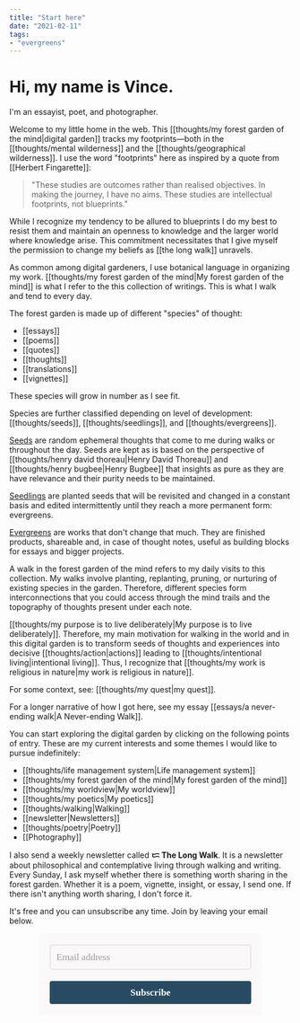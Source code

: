 ```yaml
---
title: "Start here"
date: "2021-02-11"
tags:
- "evergreens"
---
```


# Hi, my name is Vince.

I'm an essayist, poet, and photographer.

Welcome to my little home in the web. This [[thoughts/my forest garden of the mind|digital garden]] tracks my footprints—both in the [[thoughts/mental wilderness]] and the [[thoughts/geographical wilderness]]. I use the word "footprints" here as inspired by a quote from [[Herbert Fingarette]]:

>"These studies are outcomes rather than realised objectives. In making the journey, I have no aims. These studies are intellectual footprints, not blueprints."

While I recognize my tendency to be allured to blueprints I do my best to resist them and maintain an openness to knowledge and the larger world where knowledge arise. This commitment necessitates that I give myself the permission to change my beliefs as [[the long walk]] unravels.

As common among digital gardeners, I use botanical language in organizing my work. [[thoughts/my forest garden of the mind|My forest garden of the mind]] is what I refer to the this collection of writings. This is what I walk and tend to every day.

The forest garden is made up of different "species" of thought:
- [[essays]]
- [[poems]]
- [[quotes]]
- [[thoughts]]
- [[translations]]
- [[vignettes]]

These species will grow in number as I see fit.

Species are further classified depending on level of development: [[thoughts/seeds]], [[thoughts/seedlings]], and [[thoughts/evergreens]].

[Seeds](tags/seeds) are random ephemeral thoughts that come to me during walks or throughout the day. Seeds are kept as is based on the perspective of [[thoughts/henry david thoreau|Henry David Thoreau]] and [[thoughts/henry bugbee|Henry Bugbee]] that insights as pure as they are have relevance and their purity needs to be maintained.

[Seedlings](tags/seedlings) are planted seeds that will be revisited and changed in a constant basis and edited intermittently until they reach a more permanent form: evergreens.

[Evergreens](tags/evergreens) are works that don't change that much. They are finished products, shareable and, in case of thought notes, useful as building blocks for essays and bigger projects.

A walk in the forest garden of the mind refers to my daily visits to this collection. My walks involve planting, replanting, pruning, or nurturing of existing species in the garden. Therefore, different species form interconnections that you could access through the mind trails and the topography of thoughts present under each note.

[[thoughts/my purpose is to live deliberately|My purpose is to live deliberately]]. Therefore, my main motivation for walking in the world and in this digital garden is to transform seeds of thoughts and experiences into decisive [[thoughts/action|actions]] leading to [[thoughts/intentional living|intentional living]]. Thus, I recognize that [[thoughts/my work is religious in nature|my work is religious in nature]].

For some context, see: [[thoughts/my quest|my quest]].

For a longer narrative of how I got here, see my essay [[essays/a never-ending walk|A Never-ending Walk]].

You can start exploring the digital garden by clicking on the following points of entry. These are my current interests and some themes I would like to pursue indefinitely:

- [[thoughts/life management system|Life management system]]
- [[thoughts/my forest garden of the mind|My forest garden of the mind]]
- [[thoughts/my worldview|My worldview]]
- [[thoughts/my poetics|My poetics]]
- [[thoughts/walking|Walking]]
- [[newsletter|Newsletters]]
- [[thoughts/poetry|Poetry]]
- [[Photography]]

I also send a weekly newsletter called **ᜇ The Long Walk**. It is a newsletter about philosophical and contemplative living through walking and writing. Every Sunday, I ask myself whether there is something worth sharing in the forest garden. Whether it is a poem, vignette, insight, or essay, I send one. If there isn't anything worth sharing, I don't force it.

It's free and you can unsubscribe any time. Join by leaving your email below.

<style type="text/css">
  @import url(https://assets.mlcdn.com/fonts.css?version=1689767);
</style>
<style type="text/css">
  .ml-form-embedSubmitLoad{display:inline-block;width:20px;height:20px}.g-recaptcha{transform:scale(1);-webkit-transform:scale(1);transform-origin:0 0;-webkit-transform-origin:0 0}.sr-only{position:absolute;width:1px;height:1px;padding:0;margin:-1px;overflow:hidden;clip:rect(0,0,0,0);border:0}.ml-form-embedSubmitLoad:after{content:" ";display:block;width:11px;height:11px;margin:1px;border-radius:50%;border:4px solid #fff;border-color:#fff #fff #fff transparent;animation:ml-form-embedSubmitLoad 1.2s linear infinite}@keyframes ml-form-embedSubmitLoad{0%{transform:rotate(0)}100%{transform:rotate(360deg)}}#mlb2-5959582.ml-form-embedContainer{box-sizing:border-box;display:table;margin:0 auto;position:static;width:100%!important}#mlb2-5959582.ml-form-embedContainer button,#mlb2-5959582.ml-form-embedContainer h4,#mlb2-5959582.ml-form-embedContainer p,#mlb2-5959582.ml-form-embedContainer span{text-transform:none!important;letter-spacing:normal!important}#mlb2-5959582.ml-form-embedContainer .ml-form-embedWrapper{background-color:#faf8f8;border-width:0;border-color:transparent;border-radius:5px;border-style:solid;box-sizing:border-box;display:inline-block!important;margin:0;padding:0;position:relative}#mlb2-5959582.ml-form-embedContainer .ml-form-embedWrapper.embedDefault,#mlb2-5959582.ml-form-embedContainer .ml-form-embedWrapper.embedPopup{width:400px}#mlb2-5959582.ml-form-embedContainer .ml-form-embedWrapper.embedForm{max-width:400px;width:100%}#mlb2-5959582.ml-form-embedContainer .ml-form-align-left{text-align:left}#mlb2-5959582.ml-form-embedContainer .ml-form-align-center{text-align:center}#mlb2-5959582.ml-form-embedContainer .ml-form-align-default{display:table-cell!important;vertical-align:middle!important;text-align:center!important}#mlb2-5959582.ml-form-embedContainer .ml-form-align-right{text-align:right}#mlb2-5959582.ml-form-embedContainer .ml-form-embedWrapper .ml-form-embedHeader img{border-top-left-radius:5px;border-top-right-radius:5px;height:auto;margin:0 auto!important;max-width:100%;width:undefinedpx}#mlb2-5959582.ml-form-embedContainer .ml-form-embedWrapper .ml-form-embedBody,#mlb2-5959582.ml-form-embedContainer .ml-form-embedWrapper .ml-form-successBody{padding:20px 20px 0 20px}#mlb2-5959582.ml-form-embedContainer .ml-form-embedWrapper .ml-form-embedBody.ml-form-embedBodyHorizontal{padding-bottom:0}#mlb2-5959582.ml-form-embedContainer .ml-form-embedWrapper .ml-form-embedBody .ml-form-embedContent,#mlb2-5959582.ml-form-embedContainer .ml-form-embedWrapper .ml-form-successBody .ml-form-successContent{text-align:left;margin:0 0 20px 0}#mlb2-5959582.ml-form-embedContainer .ml-form-embedWrapper .ml-form-embedBody .ml-form-embedContent h4,#mlb2-5959582.ml-form-embedContainer .ml-form-embedWrapper .ml-form-successBody .ml-form-successContent h4{color:#000;font-family:'Palatino Linotype','Book Antiqua',Palatino,serif;font-size:30px;font-weight:400;margin:0 0 10px 0;text-align:left;word-break:break-word}#mlb2-5959582.ml-form-embedContainer .ml-form-embedWrapper .ml-form-embedBody .ml-form-embedContent p,#mlb2-5959582.ml-form-embedContainer .ml-form-embedWrapper .ml-form-successBody .ml-form-successContent p{color:#000;font-family:'Palatino Linotype','Book Antiqua',Palatino,serif;font-size:14px;font-weight:400;line-height:20px;margin:0 0 10px 0;text-align:left}#mlb2-5959582.ml-form-embedContainer .ml-form-embedWrapper .ml-form-embedBody .ml-form-embedContent ol,#mlb2-5959582.ml-form-embedContainer .ml-form-embedWrapper .ml-form-embedBody .ml-form-embedContent ul,#mlb2-5959582.ml-form-embedContainer .ml-form-embedWrapper .ml-form-successBody .ml-form-successContent ol,#mlb2-5959582.ml-form-embedContainer .ml-form-embedWrapper .ml-form-successBody .ml-form-successContent ul{color:#000;font-family:'Palatino Linotype','Book Antiqua',Palatino,serif;font-size:14px}#mlb2-5959582.ml-form-embedContainer .ml-form-embedWrapper .ml-form-embedBody .ml-form-embedContent ol ol,#mlb2-5959582.ml-form-embedContainer .ml-form-embedWrapper .ml-form-successBody .ml-form-successContent ol ol{list-style-type:lower-alpha}#mlb2-5959582.ml-form-embedContainer .ml-form-embedWrapper .ml-form-embedBody .ml-form-embedContent ol ol ol,#mlb2-5959582.ml-form-embedContainer .ml-form-embedWrapper .ml-form-successBody .ml-form-successContent ol ol ol{list-style-type:lower-roman}#mlb2-5959582.ml-form-embedContainer .ml-form-embedWrapper .ml-form-embedBody .ml-form-embedContent p a,#mlb2-5959582.ml-form-embedContainer .ml-form-embedWrapper .ml-form-successBody .ml-form-successContent p a{color:#000;text-decoration:underline}#mlb2-5959582.ml-form-embedContainer .ml-form-embedWrapper .ml-block-form .ml-field-group{text-align:left!important}#mlb2-5959582.ml-form-embedContainer .ml-form-embedWrapper .ml-block-form .ml-field-group label{margin-bottom:5px;color:#000;font-size:17px;font-family:Arial,Helvetica,sans-serif;font-weight:700;font-style:normal;text-decoration:none;display:inline-block;line-height:23px}#mlb2-5959582.ml-form-embedContainer .ml-form-embedWrapper .ml-form-embedBody .ml-form-embedContent p:last-child,#mlb2-5959582.ml-form-embedContainer .ml-form-embedWrapper .ml-form-successBody .ml-form-successContent p:last-child{margin:0}#mlb2-5959582.ml-form-embedContainer .ml-form-embedWrapper .ml-form-embedBody form{margin:0;width:100%}#mlb2-5959582.ml-form-embedContainer .ml-form-embedWrapper .ml-form-embedBody .ml-form-checkboxRow,#mlb2-5959582.ml-form-embedContainer .ml-form-embedWrapper .ml-form-embedBody .ml-form-formContent{margin:0 0 20px 0;width:100%}#mlb2-5959582.ml-form-embedContainer .ml-form-embedWrapper .ml-form-embedBody .ml-form-checkboxRow{float:left}#mlb2-5959582.ml-form-embedContainer .ml-form-embedWrapper .ml-form-embedBody .ml-form-formContent.horozintalForm{margin:0;padding:0 0 20px 0;width:100%;height:auto;float:left}#mlb2-5959582.ml-form-embedContainer .ml-form-embedWrapper .ml-form-embedBody .ml-form-fieldRow{margin:0 0 10px 0;width:100%}#mlb2-5959582.ml-form-embedContainer .ml-form-embedWrapper .ml-form-embedBody .ml-form-fieldRow.ml-last-item{margin:0}#mlb2-5959582.ml-form-embedContainer .ml-form-embedWrapper .ml-form-embedBody .ml-form-fieldRow.ml-formfieldHorizintal{margin:0}#mlb2-5959582.ml-form-embedContainer .ml-form-embedWrapper .ml-form-embedBody .ml-form-fieldRow input{background-color:#faf8f8!important;color:#9d9d9d!important;border-color:#e7e7e7;border-radius:5px!important;border-style:solid!important;border-width:2px!important;font-family:'Palatino Linotype','Book Antiqua',Palatino,serif;font-size:17px!important;height:auto;line-height:21px!important;margin-bottom:0;margin-top:0;margin-left:0;margin-right:0;padding:10px 10px!important;width:100%!important;box-sizing:border-box!important;max-width:100%!important}#mlb2-5959582.ml-form-embedContainer .ml-form-embedWrapper .ml-form-embedBody .ml-form-fieldRow input::-webkit-input-placeholder,#mlb2-5959582.ml-form-embedContainer .ml-form-embedWrapper .ml-form-embedBody .ml-form-horizontalRow input::-webkit-input-placeholder{color:#9d9d9d}#mlb2-5959582.ml-form-embedContainer .ml-form-embedWrapper .ml-form-embedBody .ml-form-fieldRow input::-moz-placeholder,#mlb2-5959582.ml-form-embedContainer .ml-form-embedWrapper .ml-form-embedBody .ml-form-horizontalRow input::-moz-placeholder{color:#9d9d9d}#mlb2-5959582.ml-form-embedContainer .ml-form-embedWrapper .ml-form-embedBody .ml-form-fieldRow input:-ms-input-placeholder,#mlb2-5959582.ml-form-embedContainer .ml-form-embedWrapper .ml-form-embedBody .ml-form-horizontalRow input:-ms-input-placeholder{color:#9d9d9d}#mlb2-5959582.ml-form-embedContainer .ml-form-embedWrapper .ml-form-embedBody .ml-form-fieldRow input:-moz-placeholder,#mlb2-5959582.ml-form-embedContainer .ml-form-embedWrapper .ml-form-embedBody .ml-form-horizontalRow input:-moz-placeholder{color:#9d9d9d}#mlb2-5959582.ml-form-embedContainer .ml-form-embedWrapper .ml-form-embedBody .ml-form-fieldRow textarea,#mlb2-5959582.ml-form-embedContainer .ml-form-embedWrapper .ml-form-embedBody .ml-form-horizontalRow textarea{background-color:#faf8f8!important;color:#9d9d9d!important;border-color:#e7e7e7;border-radius:5px!important;border-style:solid!important;border-width:2px!important;font-family:'Palatino Linotype','Book Antiqua',Palatino,serif;font-size:17px!important;height:auto;line-height:21px!important;margin-bottom:0;margin-top:0;padding:10px 10px!important;width:100%!important;box-sizing:border-box!important;max-width:100%!important}#mlb2-5959582.ml-form-embedContainer .ml-form-embedWrapper .ml-form-embedBody .ml-form-checkboxRow .label-description::before,#mlb2-5959582.ml-form-embedContainer .ml-form-embedWrapper .ml-form-embedBody .ml-form-embedPermissions .ml-form-embedPermissionsOptionsCheckbox .label-description::before,#mlb2-5959582.ml-form-embedContainer .ml-form-embedWrapper .ml-form-embedBody .ml-form-fieldRow .custom-checkbox .custom-control-label::before,#mlb2-5959582.ml-form-embedContainer .ml-form-embedWrapper .ml-form-embedBody .ml-form-fieldRow .custom-radio .custom-control-label::before,#mlb2-5959582.ml-form-embedContainer .ml-form-embedWrapper .ml-form-embedBody .ml-form-horizontalRow .custom-checkbox .custom-control-label::before,#mlb2-5959582.ml-form-embedContainer .ml-form-embedWrapper .ml-form-embedBody .ml-form-horizontalRow .custom-radio .custom-control-label::before,#mlb2-5959582.ml-form-embedContainer .ml-form-embedWrapper .ml-form-embedBody .ml-form-interestGroupsRow .ml-form-interestGroupsRowCheckbox .label-description::before{border-color:#e7e7e7!important;background-color:#faf8f8!important}#mlb2-5959582.ml-form-embedContainer .ml-form-embedWrapper .ml-form-embedBody .ml-form-fieldRow input.custom-control-input[type=checkbox]{box-sizing:border-box;padding:0;position:absolute;z-index:-1;opacity:0;margin-top:5px;margin-left:-1.5rem;overflow:visible}#mlb2-5959582.ml-form-embedContainer .ml-form-embedWrapper .ml-form-embedBody .ml-form-checkboxRow .label-description::before,#mlb2-5959582.ml-form-embedContainer .ml-form-embedWrapper .ml-form-embedBody .ml-form-embedPermissions .ml-form-embedPermissionsOptionsCheckbox .label-description::before,#mlb2-5959582.ml-form-embedContainer .ml-form-embedWrapper .ml-form-embedBody .ml-form-fieldRow .custom-checkbox .custom-control-label::before,#mlb2-5959582.ml-form-embedContainer .ml-form-embedWrapper .ml-form-embedBody .ml-form-horizontalRow .custom-checkbox .custom-control-label::before,#mlb2-5959582.ml-form-embedContainer .ml-form-embedWrapper .ml-form-embedBody .ml-form-interestGroupsRow .ml-form-interestGroupsRowCheckbox .label-description::before{border-radius:4px!important}#mlb2-5959582.ml-form-embedContainer .ml-form-embedWrapper .ml-form-embedBody .ml-form-checkboxRow input[type=checkbox]:checked~.label-description::after,#mlb2-5959582.ml-form-embedContainer .ml-form-embedWrapper .ml-form-embedBody .ml-form-embedPermissions .ml-form-embedPermissionsOptionsCheckbox input[type=checkbox]:checked~.label-description::after,#mlb2-5959582.ml-form-embedContainer .ml-form-embedWrapper .ml-form-embedBody .ml-form-fieldRow .custom-checkbox .custom-control-input:checked~.custom-control-label::after,#mlb2-5959582.ml-form-embedContainer .ml-form-embedWrapper .ml-form-embedBody .ml-form-horizontalRow .custom-checkbox .custom-control-input:checked~.custom-control-label::after,#mlb2-5959582.ml-form-embedContainer .ml-form-embedWrapper .ml-form-embedBody .ml-form-interestGroupsRow .ml-form-interestGroupsRowCheckbox input[type=checkbox]:checked~.label-description::after{background-image:url("data:image/svg+xml,%3csvg xmlns='http://www.w3.org/2000/svg' viewBox='0 0 8 8'%3e%3cpath fill='%23fff' d='M6.564.75l-3.59 3.612-1.538-1.55L0 4.26 2.974 7.25 8 2.193z'/%3e%3c/svg%3e")}#mlb2-5959582.ml-form-embedContainer .ml-form-embedWrapper .ml-form-embedBody .ml-form-fieldRow .custom-radio .custom-control-input:checked~.custom-control-label::after{background-image:url("data:image/svg+xml,%3csvg xmlns='http://www.w3.org/2000/svg' viewBox='-4 -4 8 8'%3e%3ccircle r='3' fill='%23fff'/%3e%3c/svg%3e")}#mlb2-5959582.ml-form-embedContainer .ml-form-embedWrapper .ml-form-embedBody .ml-form-checkboxRow input[type=checkbox]:checked~.label-description::before,#mlb2-5959582.ml-form-embedContainer .ml-form-embedWrapper .ml-form-embedBody .ml-form-embedPermissions .ml-form-embedPermissionsOptionsCheckbox input[type=checkbox]:checked~.label-description::before,#mlb2-5959582.ml-form-embedContainer .ml-form-embedWrapper .ml-form-embedBody .ml-form-fieldRow .custom-checkbox .custom-control-input:checked~.custom-control-label::before,#mlb2-5959582.ml-form-embedContainer .ml-form-embedWrapper .ml-form-embedBody .ml-form-fieldRow .custom-radio .custom-control-input:checked~.custom-control-label::before,#mlb2-5959582.ml-form-embedContainer .ml-form-embedWrapper .ml-form-embedBody .ml-form-horizontalRow .custom-checkbox .custom-control-input:checked~.custom-control-label::before,#mlb2-5959582.ml-form-embedContainer .ml-form-embedWrapper .ml-form-embedBody .ml-form-horizontalRow .custom-radio .custom-control-input:checked~.custom-control-label::before,#mlb2-5959582.ml-form-embedContainer .ml-form-embedWrapper .ml-form-embedBody .ml-form-interestGroupsRow .ml-form-interestGroupsRowCheckbox input[type=checkbox]:checked~.label-description::before{border-color:#000!important;background-color:#000!important}#mlb2-5959582.ml-form-embedContainer .ml-form-embedWrapper .ml-form-embedBody .ml-form-fieldRow .custom-checkbox .custom-control-label::after,#mlb2-5959582.ml-form-embedContainer .ml-form-embedWrapper .ml-form-embedBody .ml-form-fieldRow .custom-checkbox .custom-control-label::before,#mlb2-5959582.ml-form-embedContainer .ml-form-embedWrapper .ml-form-embedBody .ml-form-fieldRow .custom-radio .custom-control-label::after,#mlb2-5959582.ml-form-embedContainer .ml-form-embedWrapper .ml-form-embedBody .ml-form-fieldRow .custom-radio .custom-control-label::before,#mlb2-5959582.ml-form-embedContainer .ml-form-embedWrapper .ml-form-embedBody .ml-form-horizontalRow .custom-checkbox .custom-control-label::after,#mlb2-5959582.ml-form-embedContainer .ml-form-embedWrapper .ml-form-embedBody .ml-form-horizontalRow .custom-checkbox .custom-control-label::before,#mlb2-5959582.ml-form-embedContainer .ml-form-embedWrapper .ml-form-embedBody .ml-form-horizontalRow .custom-radio .custom-control-label::after,#mlb2-5959582.ml-form-embedContainer .ml-form-embedWrapper .ml-form-embedBody .ml-form-horizontalRow .custom-radio .custom-control-label::before{top:2px;box-sizing:border-box}#mlb2-5959582.ml-form-embedContainer .ml-form-embedWrapper .ml-form-embedBody .ml-form-checkboxRow .label-description::after,#mlb2-5959582.ml-form-embedContainer .ml-form-embedWrapper .ml-form-embedBody .ml-form-checkboxRow .label-description::before,#mlb2-5959582.ml-form-embedContainer .ml-form-embedWrapper .ml-form-embedBody .ml-form-embedPermissions .ml-form-embedPermissionsOptionsCheckbox .label-description::after,#mlb2-5959582.ml-form-embedContainer .ml-form-embedWrapper .ml-form-embedBody .ml-form-embedPermissions .ml-form-embedPermissionsOptionsCheckbox .label-description::before{top:0!important;box-sizing:border-box!important}#mlb2-5959582.ml-form-embedContainer .ml-form-embedWrapper .ml-form-embedBody .ml-form-checkboxRow .label-description::after,#mlb2-5959582.ml-form-embedContainer .ml-form-embedWrapper .ml-form-embedBody .ml-form-checkboxRow .label-description::before{top:0!important;box-sizing:border-box!important}#mlb2-5959582.ml-form-embedContainer .ml-form-embedWrapper .ml-form-embedBody .ml-form-interestGroupsRow .ml-form-interestGroupsRowCheckbox .label-description::after{top:5px!important;box-sizing:border-box!important;position:absolute;left:-1.5rem;display:block;width:1rem;height:1rem;content:""}#mlb2-5959582.ml-form-embedContainer .ml-form-embedWrapper .ml-form-embedBody .ml-form-interestGroupsRow .ml-form-interestGroupsRowCheckbox .label-description::before{top:5px!important;box-sizing:border-box!important}#mlb2-5959582.ml-form-embedContainer .ml-form-embedWrapper .ml-form-embedBody .custom-control-label::before{position:absolute;top:4px;left:-1.5rem;display:block;width:16px;height:16px;pointer-events:none;content:"";background-color:#faf8f8;border:#adb5bd solid 1px;border-radius:50%}#mlb2-5959582.ml-form-embedContainer .ml-form-embedWrapper .ml-form-embedBody .custom-control-label::after{position:absolute;top:2px!important;left:-1.5rem;display:block;width:1rem;height:1rem;content:""}#mlb2-5959582.ml-form-embedContainer .ml-form-embedWrapper .ml-form-embedBody .ml-form-checkboxRow .label-description::before,#mlb2-5959582.ml-form-embedContainer .ml-form-embedWrapper .ml-form-embedBody .ml-form-embedPermissions .ml-form-embedPermissionsOptionsCheckbox .label-description::before,#mlb2-5959582.ml-form-embedContainer .ml-form-embedWrapper .ml-form-embedBody .ml-form-interestGroupsRow .ml-form-interestGroupsRowCheckbox .label-description::before{position:absolute;top:4px;left:-1.5rem;display:block;width:16px;height:16px;pointer-events:none;content:"";background-color:#faf8f8;border:#adb5bd solid 1px;border-radius:50%}#mlb2-5959582.ml-form-embedContainer .ml-form-embedWrapper .ml-form-embedBody .ml-form-embedPermissions .ml-form-embedPermissionsOptionsCheckbox .label-description::after{position:absolute;top:0!important;left:-1.5rem;display:block;width:1rem;height:1rem;content:""}#mlb2-5959582.ml-form-embedContainer .ml-form-embedWrapper .ml-form-embedBody .ml-form-checkboxRow .label-description::after{position:absolute;top:0!important;left:-1.5rem;display:block;width:1rem;height:1rem;content:""}#mlb2-5959582.ml-form-embedContainer .ml-form-embedWrapper .ml-form-embedBody .custom-radio .custom-control-label::after{background:no-repeat 50%/50% 50%}#mlb2-5959582.ml-form-embedContainer .ml-form-embedWrapper .ml-form-embedBody .custom-checkbox .custom-control-label::after,#mlb2-5959582.ml-form-embedContainer .ml-form-embedWrapper .ml-form-embedBody .ml-form-checkboxRow .label-description::after,#mlb2-5959582.ml-form-embedContainer .ml-form-embedWrapper .ml-form-embedBody .ml-form-embedPermissions .ml-form-embedPermissionsOptionsCheckbox .label-description::after,#mlb2-5959582.ml-form-embedContainer .ml-form-embedWrapper .ml-form-embedBody .ml-form-interestGroupsRow .ml-form-interestGroupsRowCheckbox .label-description::after{background:no-repeat 50%/50% 50%}#mlb2-5959582.ml-form-embedContainer .ml-form-embedWrapper .ml-form-embedBody .ml-form-fieldRow .custom-control,#mlb2-5959582.ml-form-embedContainer .ml-form-embedWrapper .ml-form-embedBody .ml-form-horizontalRow .custom-control{position:relative;display:block;min-height:1.5rem;padding-left:1.5rem}#mlb2-5959582.ml-form-embedContainer .ml-form-embedWrapper .ml-form-embedBody .ml-form-fieldRow .custom-checkbox .custom-control-input,#mlb2-5959582.ml-form-embedContainer .ml-form-embedWrapper .ml-form-embedBody .ml-form-fieldRow .custom-radio .custom-control-input,#mlb2-5959582.ml-form-embedContainer .ml-form-embedWrapper .ml-form-embedBody .ml-form-horizontalRow .custom-checkbox .custom-control-input,#mlb2-5959582.ml-form-embedContainer .ml-form-embedWrapper .ml-form-embedBody .ml-form-horizontalRow .custom-radio .custom-control-input{position:absolute;z-index:-1;opacity:0;box-sizing:border-box;padding:0}#mlb2-5959582.ml-form-embedContainer .ml-form-embedWrapper .ml-form-embedBody .ml-form-fieldRow .custom-checkbox .custom-control-label,#mlb2-5959582.ml-form-embedContainer .ml-form-embedWrapper .ml-form-embedBody .ml-form-fieldRow .custom-radio .custom-control-label,#mlb2-5959582.ml-form-embedContainer .ml-form-embedWrapper .ml-form-embedBody .ml-form-horizontalRow .custom-checkbox .custom-control-label,#mlb2-5959582.ml-form-embedContainer .ml-form-embedWrapper .ml-form-embedBody .ml-form-horizontalRow .custom-radio .custom-control-label{color:#000;font-size:12px!important;font-family:'Open Sans',Arial,Helvetica,sans-serif;line-height:22px;margin-bottom:0;position:relative;vertical-align:top;font-style:normal;font-weight:700}#mlb2-5959582.ml-form-embedContainer .ml-form-embedWrapper .ml-form-embedBody .ml-form-fieldRow .custom-select,#mlb2-5959582.ml-form-embedContainer .ml-form-embedWrapper .ml-form-embedBody .ml-form-horizontalRow .custom-select{background-color:#faf8f8!important;color:#9d9d9d!important;border-color:#e7e7e7;border-radius:5px!important;border-style:solid!important;border-width:2px!important;font-family:'Palatino Linotype','Book Antiqua',Palatino,serif;font-size:17px!important;line-height:20px!important;margin-bottom:0;margin-top:0;padding:10px 28px 10px 12px!important;width:100%!important;box-sizing:border-box!important;max-width:100%!important;height:auto;display:inline-block;vertical-align:middle;background:url(https://assets.mlcdn.com/ml/images/default/dropdown.svg) no-repeat right .75rem center/8px 10px;-webkit-appearance:none;-moz-appearance:none;appearance:none}#mlb2-5959582.ml-form-embedContainer .ml-form-embedWrapper .ml-form-embedBody .ml-form-horizontalRow{height:auto;width:100%;float:left}.ml-form-formContent.horozintalForm .ml-form-horizontalRow .ml-input-horizontal{width:70%;float:left}.ml-form-formContent.horozintalForm .ml-form-horizontalRow .ml-button-horizontal{width:30%;float:left}.ml-form-formContent.horozintalForm .ml-form-horizontalRow .ml-button-horizontal.labelsOn{padding-top:28px}.ml-form-formContent.horozintalForm .ml-form-horizontalRow .horizontal-fields{box-sizing:border-box;float:left;padding-right:10px}#mlb2-5959582.ml-form-embedContainer .ml-form-embedWrapper .ml-form-embedBody .ml-form-horizontalRow input{background-color:#faf8f8;color:#9d9d9d;border-color:#e7e7e7;border-radius:5px;border-style:solid;border-width:2px;font-family:'Palatino Linotype','Book Antiqua',Palatino,serif;font-size:17px;line-height:20px;margin-bottom:0;margin-top:0;padding:10px 10px;width:100%;box-sizing:border-box;overflow-y:initial}#mlb2-5959582.ml-form-embedContainer .ml-form-embedWrapper .ml-form-embedBody .ml-form-horizontalRow button{background-color:#284b63!important;border-color:#284b63;border-style:solid;border-width:2px;border-radius:4px;box-shadow:none;color:#fff!important;cursor:pointer;font-family:'Palatino Linotype','Book Antiqua',Palatino,serif;font-size:17px!important;font-weight:700;line-height:20px;margin:0!important;padding:10px!important;width:100%;height:auto}#mlb2-5959582.ml-form-embedContainer .ml-form-embedWrapper .ml-form-embedBody .ml-form-horizontalRow button:hover{background-color:#9cc4df!important;border-color:#9cc4df!important}#mlb2-5959582.ml-form-embedContainer .ml-form-embedWrapper .ml-form-embedBody .ml-form-checkboxRow input[type=checkbox]{box-sizing:border-box;padding:0;position:absolute;z-index:-1;opacity:0;margin-top:5px;margin-left:-1.5rem;overflow:visible}#mlb2-5959582.ml-form-embedContainer .ml-form-embedWrapper .ml-form-embedBody .ml-form-checkboxRow .label-description{color:#000;display:block;font-family:'Open Sans',Arial,Helvetica,sans-serif;font-size:12px;text-align:left;margin-bottom:0;position:relative;vertical-align:top}#mlb2-5959582.ml-form-embedContainer .ml-form-embedWrapper .ml-form-embedBody .ml-form-checkboxRow label{font-weight:400;margin:0;padding:0;position:relative;display:block;min-height:24px;padding-left:24px}#mlb2-5959582.ml-form-embedContainer .ml-form-embedWrapper .ml-form-embedBody .ml-form-checkboxRow label a{color:#000;text-decoration:underline}#mlb2-5959582.ml-form-embedContainer .ml-form-embedWrapper .ml-form-embedBody .ml-form-checkboxRow label p{color:#000!important;font-family:'Open Sans',Arial,Helvetica,sans-serif!important;font-size:12px!important;font-weight:400!important;line-height:18px!important;padding:0!important;margin:0 5px 0 0!important}#mlb2-5959582.ml-form-embedContainer .ml-form-embedWrapper .ml-form-embedBody .ml-form-checkboxRow label p:last-child{margin:0}#mlb2-5959582.ml-form-embedContainer .ml-form-embedWrapper .ml-form-embedBody .ml-form-embedSubmit{margin:0 0 20px 0;float:left;width:100%}#mlb2-5959582.ml-form-embedContainer .ml-form-embedWrapper .ml-form-embedBody .ml-form-embedSubmit button{background-color:#284b63!important;border:none!important;border-radius:4px!important;box-shadow:none!important;color:#fff!important;cursor:pointer;font-family:'Palatino Linotype','Book Antiqua',Palatino,serif!important;font-size:17px!important;font-weight:700!important;line-height:21px!important;height:auto;padding:10px!important;width:100%!important;box-sizing:border-box!important}#mlb2-5959582.ml-form-embedContainer .ml-form-embedWrapper .ml-form-embedBody .ml-form-embedSubmit button.loading{display:none}#mlb2-5959582.ml-form-embedContainer .ml-form-embedWrapper .ml-form-embedBody .ml-form-embedSubmit button:hover{background-color:#9cc4df!important}.ml-subscribe-close{width:30px;height:30px;background:url(https://assets.mlcdn.com/ml/images/default/modal_close.png) no-repeat;background-size:30px;cursor:pointer;margin-top:-10px;margin-right:-10px;position:absolute;top:0;right:0}.ml-error input,.ml-error select,.ml-error textarea{border-color:red!important}.ml-error .custom-checkbox-radio-list{border:1px solid red!important;border-radius:5px;padding:10px}.ml-error .label-description,.ml-error .label-description p,.ml-error .label-description p a,.ml-error label:first-child{color:red!important}#mlb2-5959582.ml-form-embedContainer .ml-form-embedWrapper .ml-form-embedBody .ml-form-checkboxRow.ml-error .label-description p,#mlb2-5959582.ml-form-embedContainer .ml-form-embedWrapper .ml-form-embedBody .ml-form-checkboxRow.ml-error .label-description p:first-letter{color:red!important}@media only screen and (max-width:400px){.ml-form-embedWrapper.embedDefault,.ml-form-embedWrapper.embedPopup{width:100%!important}.ml-form-formContent.horozintalForm{float:left!important}.ml-form-formContent.horozintalForm .ml-form-horizontalRow{height:auto!important;width:100%!important;float:left!important}.ml-form-formContent.horozintalForm .ml-form-horizontalRow .ml-input-horizontal{width:100%!important}.ml-form-formContent.horozintalForm .ml-form-horizontalRow .ml-input-horizontal>div{padding-right:0!important;padding-bottom:10px}.ml-form-formContent.horozintalForm .ml-button-horizontal{width:100%!important}.ml-form-formContent.horozintalForm .ml-button-horizontal.labelsOn{padding-top:0!important}}
</style>
<div id="mlb2-5959582" class="ml-form-embedContainer ml-subscribe-form ml-subscribe-form-5959582">
  <div class="ml-form-align-center">
    <div class="ml-form-embedWrapper embedForm">
      <div class="ml-form-embedBody ml-form-embedBodyDefault row-form">
        <div class="ml-form-embedContent" style="margin-bottom:0"></div>
        <form class="ml-block-form" action="https://static.mailerlite.com/webforms/submit/j5y3k7" data-code="j5y3k7" method="post" target="_blank">
          <div class="ml-form-formContent">
            <div class="ml-form-fieldRow ml-last-item">
              <div class="ml-field-group ml-field-email ml-validate-email ml-validate-required">
                <input aria-label="email" aria-required="true" type="email" class="form-control" data-inputmask="" name="fields[email]" placeholder="Email address" autocomplete="email">
              </div>
            </div>
          </div>
          <input type="hidden" name="ml-submit" value="1">
          <div class="ml-form-embedSubmit">
            <button type="submit" class="primary">Subscribe</button>
            <button disabled="disabled" style="display:none" type="button" class="loading"> <div class="ml-form-embedSubmitLoad"></div> <span class="sr-only">Loading...</span> </button>
          </div>
          <input type="hidden" name="anticsrf" value="true">
        </form>
      </div>
      <div class="ml-form-successBody row-success" style="display:none">
        <div class="ml-form-successContent">
          <h4>Thank you!</h4>
          <p>You have successfully joined <strong><em>The Long Walk</em></strong>.</p>
        </div>
      </div>
    </div>
  </div>
</div>
<script>
  function ml_webform_success_5959582(){var r=ml_jQuery||jQuery;r(".ml-subscribe-form-5959582 .row-success").show(),r(".ml-subscribe-form-5959582 .row-form").hide()}
</script>
<img src="https://track.mailerlite.com/webforms/o/5959582/j5y3k7?v1690780557" width="1" height="1" style="max-width:1px;max-height:1px;visibility:hidden;padding:0;margin:0;display:block" alt="." border="0">
<script src="https://static.mailerlite.com/js/w/webforms.min.js?vd4de52e171e8eb9c47c0c20caf367ddf" type="text/javascript"></script>